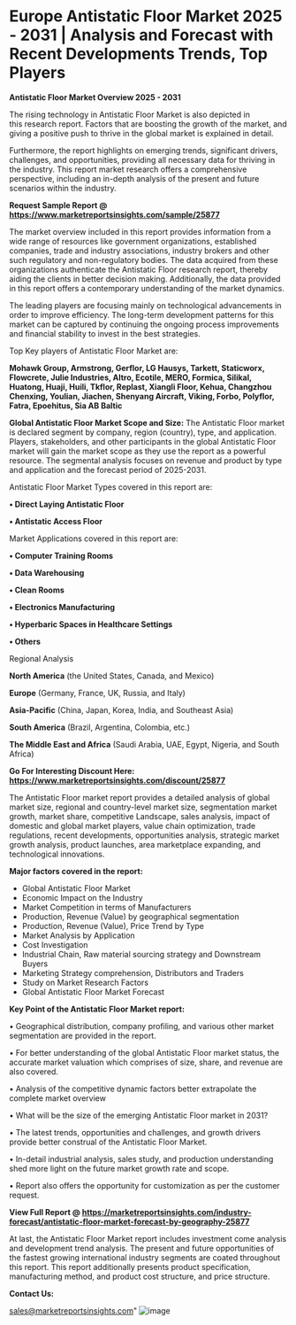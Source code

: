 # Europe Antistatic Floor Market 2025 - 2031 | Analysis and Forecast with Recent Developments Trends, Top Players

<Strong> Antistatic Floor Market Overview 2025 - 2031</strong>

The rising technology in Antistatic Floor Market is also depicted in this research report. Factors that are boosting the growth of the market, and giving a positive push to thrive in the global market is explained in detail.

Furthermore, the report highlights on emerging trends, significant drivers, challenges, and opportunities, providing all necessary data for thriving in the industry. This report market research offers a comprehensive perspective, including an in-depth analysis of the present and future scenarios within the industry.

<strong>Request Sample Report @ <a href=https://www.marketreportsinsights.com/sample/25877>https://www.marketreportsinsights.com/sample/25877</a></strong>

The market overview included in this report provides information from a wide range of resources like government organizations, established companies, trade and industry associations, industry brokers and other such regulatory and non-regulatory bodies. The data acquired from these organizations authenticate the Antistatic Floor research report, thereby aiding the clients in better decision making. Additionally, the data provided in this report offers a contemporary understanding of the market dynamics.

The leading players are focusing mainly on technological advancements in order to improve efficiency. The long-term development patterns for this market can be captured by continuing the ongoing process improvements and financial stability to invest in the best strategies.

Top Key players of Antistatic Floor Market are:

<strong>Mohawk Group, Armstrong, Gerflor, LG Hausys, Tarkett, Staticworx, Flowcrete, Julie Industries, Altro, Ecotile, MERO, Formica, Silikal, Huatong, Huaji, Huili, Tkflor, Replast, Xiangli Floor, Kehua, Changzhou Chenxing, Youlian, Jiachen, Shenyang Aircraft, Viking, Forbo, Polyflor, Fatra, Epoehitus, Sia AB Baltic</strong>

<strong><b>Global Antistatic Floor Market Scope and Size:</b></strong>
The Antistatic Floor market is declared segment by company, region (country), type, and application. Players, stakeholders, and other participants in the global Antistatic Floor market will gain the market scope as they use the report as a powerful resource. The segmental analysis focuses on revenue and product by type and application and the forecast period of 2025-2031.

Antistatic Floor Market Types covered in this report are:

<strong>• Direct Laying Antistatic Floor

• Antistatic Access Floor</strong>

Market Applications covered in this report are:

<strong>• Computer Training Rooms

• Data Warehousing

• Clean Rooms

• Electronics Manufacturing

• Hyperbaric Spaces in Healthcare Settings

• Others</strong> 

Regional Analysis

<strong>North America</strong> (the United States, Canada, and Mexico)

<strong>Europe</strong> (Germany, France, UK, Russia, and Italy)

<strong>Asia-Pacific</strong> (China, Japan, Korea, India, and Southeast Asia)

<strong>South America</strong> (Brazil, Argentina, Colombia, etc.)

<strong>The Middle East and Africa</strong> (Saudi Arabia, UAE, Egypt, Nigeria, and South Africa)

<strong>Go For Interesting Discount Here: <a href=https://www.marketreportsinsights.com/discount/25877>https://www.marketreportsinsights.com/discount/25877</a></strong>

The Antistatic Floor market report provides a detailed analysis of global market size, regional and country-level market size, segmentation market growth, market share, competitive Landscape, sales analysis, impact of domestic and global market players, value chain optimization, trade regulations, recent developments, opportunities analysis, strategic market growth analysis, product launches, area marketplace expanding, and technological innovations.

<strong><b>Major factors covered in the report:</b></strong>
<ul>
  <li>Global Antistatic Floor Market </li>
  <li>Economic Impact on the Industry</li>
  <li>Market Competition in terms of Manufacturers</li>
  <li>Production, Revenue (Value) by geographical segmentation</li>
  <li>Production, Revenue (Value), Price Trend by Type</li>
  <li>Market Analysis by Application</li>
  <li>Cost Investigation</li>
  <li>Industrial Chain, Raw material sourcing strategy and Downstream Buyers</li>
  <li>Marketing Strategy comprehension, Distributors and Traders</li>
  <li>Study on Market Research Factors</li>
  <li>Global Antistatic Floor Market Forecast</li>
</ul>

<strong><b>Key Point of the Antistatic Floor Market report:</b></strong>

• Geographical distribution, company profiling, and various other market segmentation are provided in the report.

• For better understanding of the global Antistatic Floor market status, the accurate market valuation which comprises of size, share, and revenue are also covered.

• Analysis of the competitive dynamic factors better extrapolate the complete market overview

• What will be the size of the emerging Antistatic Floor market in 2031?

• The latest trends, opportunities and challenges, and growth drivers provide better construal of the Antistatic Floor Market.

• In-detail industrial analysis, sales study, and production understanding shed more light on the future market growth rate and scope.

• Report also offers the opportunity for customization as per the customer request.

<strong><b>View Full Report @ <a href=https://marketreportsinsights.com/industry-forecast/antistatic-floor-market-forecast-by-geography-25877>https://marketreportsinsights.com/industry-forecast/antistatic-floor-market-forecast-by-geography-25877</a></b></strong>


At last, the Antistatic Floor Market report includes investment come analysis and development trend analysis. The present and future opportunities of the fastest growing international industry segments are coated throughout this report. This report additionally presents product specification, manufacturing method, and product cost structure, and price structure.

<strong>Contact Us:</strong>

sales@marketreportsinsights.com"
![image](https://github.com/user-attachments/assets/577f3b80-ced1-44b5-8aad-1131144d4c4b)

